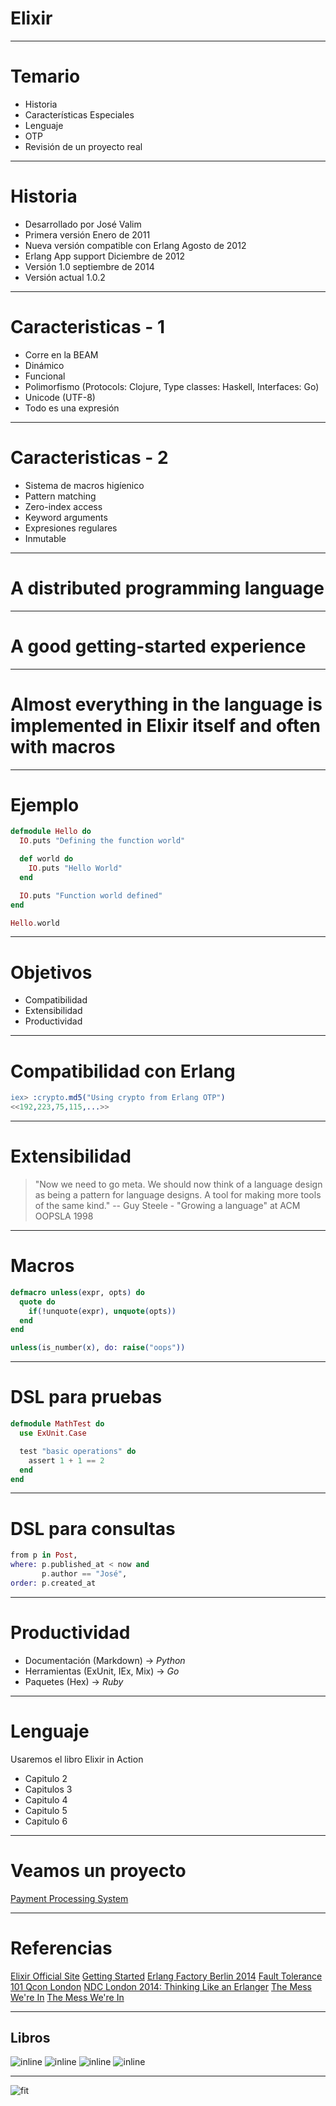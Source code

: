 # Elixir

---
# Temario
* Historia
* Características Especiales
* Lenguaje
* OTP
* Revisión de un proyecto real

---
# Historia
* Desarrollado por José Valim
* Primera versión Enero de 2011
* Nueva versión compatible con Erlang Agosto de 2012
* Erlang App support Diciembre de 2012
* Versión 1.0 septiembre de 2014
* Versión actual 1.0.2

---
# Caracteristicas - 1
* Corre en la BEAM
* Dinámico
* Funcional
* Polimorfismo (Protocols: Clojure, Type classes: Haskell, Interfaces: Go)
* Unicode (UTF-8)
* Todo es una expresión

---
# Caracteristicas - 2

* Sistema de macros higíenico
* Pattern matching
* Zero-index access
* Keyword arguments
* Expresiones regulares
* Inmutable

---
# A distributed programming language

---
# A good getting-started experience

---
# Almost everything in the language is implemented in Elixir itself and often with macros

---
# Ejemplo 

```elixir
defmodule Hello do
  IO.puts "Defining the function world"

  def world do
    IO.puts "Hello World"
  end

  IO.puts "Function world defined"
end

Hello.world
```

---
# Objetivos
* Compatibilidad
* Extensibilidad
* Productividad

---
# Compatibilidad con Erlang

```erlang
iex> :crypto.md5("Using crypto from Erlang OTP")
<<192,223,75,115,...>>
```

---
# Extensibilidad
> "Now we need to go meta. We should now think of a language design as being a pattern for language designs. 
A tool for making more tools of the same kind."
-- Guy Steele - "Growing a language" at ACM OOPSLA 1998

---
# Macros

```elixir
defmacro unless(expr, opts) do
  quote do
    if(!unquote(expr), unquote(opts))
  end
end

unless(is_number(x), do: raise("oops"))
```

---
# DSL para pruebas

```elixir
defmodule MathTest do
  use ExUnit.Case

  test "basic operations" do
    assert 1 + 1 == 2
  end
end
```

---
# DSL para consultas

```elixir
from p in Post,
where: p.published_at < now and
       p.author == "José",
order: p.created_at
```

---
# Productividad

* Documentación (Markdown) -> *Python*
* Herramientas (ExUnit, IEx, Mix) -> *Go*
* Paquetes (Hex) -> *Ruby*

---
# Lenguaje

Usaremos el libro Elixir in Action

* Capitulo  2
* Capitulos 3
* Capitulo  4 
* Capitulo  5
* Capitulo  6

---
# Veamos un proyecto
[Payment Processing System](https://github.com/joshnuss/commerce_billing)

---
# Referencias

[Elixir Official Site](http://http://elixir-lang.org)
[Getting Started](http://elixir-lang.org/getting_started/1.html) 
[Erlang Factory Berlin 2014](http://www.erlang-factory.com/berlin2014)
[Fault Tolerance 101 Qcon London](http://www.infoq.com/presentations/fault-tolerance-101-qcon-london)
[NDC London 2014: Thinking Like an Erlanger](http://www.slideshare.net/torbenhoffmann90/2014-12ndcthinking)
[The Mess We're In](https://www.youtube.com/watch?v=lKXe3HUG2l4) 
[The Mess We're In](https://github.com/h4cc/awesome-elixir)

---
## Libros
![inline](resources/introducingnelixir.jpeg) ![inline](resources/pragprogelixir.jpeg) ![inline](resources/elixiraction.jpeg) ![inline](resources/elixirotp.png)

---
![fit](resources/preguntas.png)


